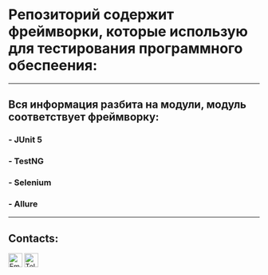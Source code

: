 # Репозиторий содержит фреймворки, которые использую для тестирования программного обеспеения:

---

## Вся информация разбита на модули, модуль соответствует фреймворку:

### - **JUnit 5** 
### - **TestNG** 
### - **Selenium**
### - **Allure**

---
## Contacts:
<a href="mailto:Andrey.Vorobev.AQA@gmail.com" title="Email"><img alt="Email" src="https://img.shields.io/badge/Gmail-D14836?style=for-the-badge&logo=gmail&logoColor=white" height="28" align="center"/></a>
<a href="https://t.me/andreyjqa" title="Email"><img alt="Telegram" src="https://img.shields.io/badge/Telegram-blue?style=for-the-badge&logo=telegram&logoColor=white" height="28" align="center"/></a>
